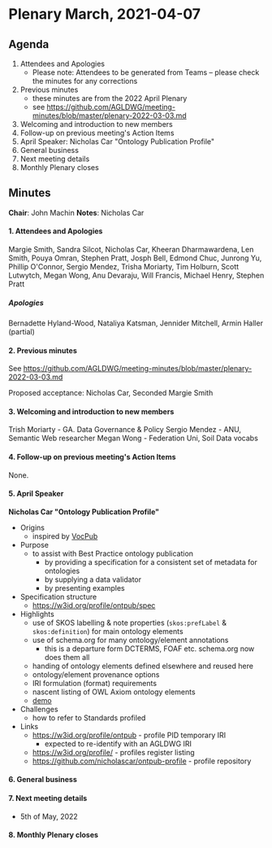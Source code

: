 # Plenary March, 2021-04-07

## Agenda

1. Attendees and Apologies
    * Please note: Attendees to be generated from Teams – please check the minutes for any corrections
2. Previous minutes
    * these minutes are from the 2022 April Plenary
    * see https://github.com/AGLDWG/meeting-minutes/blob/master/plenary-2022-03-03.md
3. Welcoming and introduction to new members
4. Follow-up on previous meeting's Action Items
5. April Speaker: Nicholas Car "Ontology Publication Profile"
7. General business 
8. Next meeting details
9. Monthly Plenary closes

## Minutes

**Chair**:  John Machin
**Notes**: Nicholas Car

#### 1. Attendees and Apologies

Margie Smith, Sandra Silcot, Nicholas Car, Kheeran Dharmawardena, Len Smith, Pouya Omran, Stephen Pratt, Josph Bell, Edmond Chuc, Junrong Yu, Phillip O'Connor, Sergio Mendez, Trisha Moriarty, Tim Holburn, Scott Lutwytch, Megan Wong, Anu Devaraju, Will Francis, Michael Henry, Stephen Pratt
 
##### Apologies

Bernadette Hyland-Wood, Nataliya Katsman, Jennider Mitchell, Armin Haller (partial)

#### 2. Previous minutes

See https://github.com/AGLDWG/meeting-minutes/blob/master/plenary-2022-03-03.md

Proposed acceptance: Nicholas Car, Seconded Margie Smith

#### 3. Welcoming and introduction to new members 

Trish Moriarty - GA. Data Governance & Policy
Sergio Mendez - ANU, Semantic Web researcher
Megan Wong - Federation Uni, Soil Data vocabs

#### 4. Follow-up on previous meeting's Action Items

None.

#### 5. April Speaker

**Nicholas Car "Ontology Publication Profile"**

* Origins
    * inspired by [VocPub](https://w3id.org/profile/vocpub)
* Purpose
    * to assist with Best Practice ontology publication
        * by providing a specification for a consistent set of metadata for ontologies
        * by supplying a data validator
        * by presenting examples
* Specification structure
    * https://w3id.org/profile/ontpub/spec
* Highlights
    * use of SKOS labelling & note properties (`skos:prefLabel` & `skos:definition`) for main ontology elements
    * use of schema.org for many ontology/element annotations
        * this is a departure form DCTERMS, FOAF etc. schema.org now does them all
    * handing of ontology elements defined elsewhere and reused here
    * ontology/element provenance options
    * IRI formulation (format) requirements
    * nascent listing of OWL Axiom ontology elements
    * [demo](http://rdftools.surroundaustralia.com/validate)
* Challenges
    * how to refer to Standards profiled
* Links
    * https://w3id.org/profile/ontpub - profile PID temporary IRI
        * expected to re-identify with an AGLDWG IRI
    * https://w3id.org/profile/ - profiles register listing
    * https://github.com/nicholascar/ontpub-profile - profile repository

#### 6. General business 

#### 7. Next meeting details

* 5th of May, 2022

#### 8. Monthly Plenary closes
